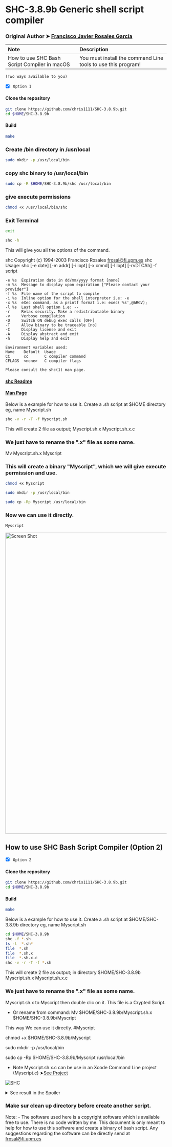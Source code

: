 # SHC-3.8.9b Generic shell script compiler
### Original Author ➤ [Francisco Javier Rosales García](https://www.datsi.fi.upm.es/~frosal/)

Note|Description
:----|:----
How to use SHC Bash Script Compiler in macOS|You must install the command Line tools to use this program!

`(Two ways available to you)`



- [x] `Option 1`

#### Clone the repository
```bash
git clone https://github.com/chris1111/SHC-3.8.9b.git
cd $HOME/SHC-3.8.9b
```

#### Build
```bash
make
```


### Create /bin directory in /usr/local
```bash
sudo mkdir -p /usr/local/bin
```
### copy shc binary to /usr/local/bin 
```bash
sudo cp -R $HOME/SHC-3.8.9b/shc /usr/local/bin
```
### give execute permissions 
```bash
chmod +x /usr/local/bin/shc
```
### Exit Terminal
```bash
exit
```

```bash
shc -h
```
This will give you all the options of the command.

shc Copyright (c) 1994-2003 Francisco Rosales <frosal@fi.upm.es>
shc Usage: shc [-e date] [-m addr] [-i iopt] [-x cmnd] [-l lopt] [-rvDTCAh] -f script

    -e %s  Expiration date in dd/mm/yyyy format [none]
    -m %s  Message to display upon expiration ["Please contact your provider"]
    -f %s  File name of the script to compile
    -i %s  Inline option for the shell interpreter i.e: -e
    -x %s  eXec command, as a printf format i.e: exec('%s',@ARGV);
    -l %s  Last shell option i.e: --
    -r     Relax security. Make a redistributable binary
    -v     Verbose compilation
    -D     Switch ON debug exec calls [OFF]
    -T     Allow binary to be traceable [no]
    -C     Display license and exit
    -A     Display abstract and exit
    -h     Display help and exit

    Environment variables used:
    Name    Default  Usage
    CC      cc       C compiler command
    CFLAGS  <none>   C compiler flags

    Please consult the shc(1) man page.
#### [shc Readme](https://github.com/chris1111/SHC-3.8.9b/blob/main/shc.README)
#### [Man Page](https://www.datsi.fi.upm.es/~frosal/sources/shc.html)

Below is a example for how to use it.
Create a .sh script at $HOME directory eg, name Myscript.sh

```bash
shc -v -r -T -f Myscript.sh
```


This will create 2 file as output;
Myscript.sh.x
Myscript.sh.x.c

### We just have to rename the ".x"  file as some name.
Mv Myscript.sh.x Myscript
### This will create a binary "Myscript", which we will give execute permission and use.

```bash
chmod +x Myscript
```

```bash
sudo mkdir -p /usr/local/bin
```

```bash
sudo cp -Rp Myscript /usr/local/bin
```


### Now we can use it directly.
```bash
Myscript
```
<img width="941" alt="Screen Shot" src="https://user-images.githubusercontent.com/6248794/143290784-d0406887-6f87-4fb9-9b82-01a2b371bf46.png">

## How to use SHC Bash Script Compiler (Option 2)
- [x] `Option 2`

#### Clone the repository
```bash
git clone https://github.com/chris1111/SHC-3.8.9b.git
cd $HOME/SHC-3.8.9b
```

#### Build
```bash
make
```

Below is a example for how to use it.
Create a .sh script at $HOME/SHC-3.8.9b directory eg, name Myscript.sh

```bash
cd $HOME/SHC-3.8.9b
shc -f *.sh
ls -l  *.sh*
file  *.sh
file  *.sh.x
file  *.sh.x.c
shc -v -r -T -f *.sh
```

This will create 2 file as output; in directory $HOME/SHC-3.8.9b
Myscript.sh.x
Myscript.sh.x.c

### We just have to rename the ".x"  file as some name.
Myscript.sh.x to Myscript then double clic on it. This file is a Crypted Script.
- Or rename from command: Mv $HOME/SHC-3.8.9b/Myscript.sh.x $HOME/SHC-3.8.9b/Myscript


This way We can use it directly.
#Myscript


chmod +x $HOME/SHC-3.8.9b/Myscript

sudo mkdir -p /usr/local/bin

sudo cp -Rp $HOME/SHC-3.8.9b/Myscript /usr/local/bin

- Note Myscript.sh.x.c can be use in an Xcode Command Line project (Myscript.c) ➤[See Project](https://github.com/chris1111/CloverBootloader-Git/commit/d29fbbec095a0a7f9db0789fb6de42586cd28537)

![SHC](https://user-images.githubusercontent.com/6248794/143289157-2da4f023-aa34-45d2-925c-c9c457521852.png)


<details>
    <summary>See result in the Spoiler</summary>


```
Last login: Wed Nov 24 12:08:07 on ttys000
chris@iMac-de-chris ~ % git clone https://github.com/chris1111/SHC-3.8.9b.git
Cloning into 'SHC-3.8.9b'...
remote: Enumerating objects: 39, done.
remote: Counting objects: 100% (39/39), done.
remote: Compressing objects: 100% (30/30), done.
remote: Total 39 (delta 14), reused 32 (delta 7), pack-reused 0
Receiving objects: 100% (39/39), 25.82 KiB | 2.58 MiB/s, done.
Resolving deltas: 100% (14/14), done.
chris@iMac-de-chris ~ % cd $HOME/SHC-3.8.9b
chris@iMac-de-chris SHC-3.8.9b % make
cc -Wall  shc.c -o shc
***	?Do you want to probe shc with a test script?
***	Please try...	make test
chris@iMac-de-chris SHC-3.8.9b % shc -f *.sh
Myscript.sh.x.c:337:19: warning: 'ePtAttachDeprecated' is deprecated: PT_ATTACH is deprecated. See PT_ATTACHEXC [-Wdeprecated-declarations]
                        mine = !ptrace(PTRACE_ATTACH, pid, 0, 0);
                                       ^
Myscript.sh.x.c:318:24: note: expanded from macro 'PTRACE_ATTACH'
#define PTRACE_ATTACH    PT_ATTACH
                                ^
/Applications/Xcode.app/Contents/Developer/Platforms/MacOSX.platform/Developer/SDKs/MacOSX.sdk/usr/include/sys/ptrace.h:86:25: note: expanded from macro 'PT_ATTACH'
#define PT_ATTACH       ePtAttachDeprecated     /* trace some running process */
                        ^
/Applications/Xcode.app/Contents/Developer/Platforms/MacOSX.platform/Developer/SDKs/MacOSX.sdk/usr/include/sys/ptrace.h:72:22: note: 'ePtAttachDeprecated' has been explicitly marked deprecated here
        ePtAttachDeprecated __deprecated_enum_msg("PT_ATTACH is deprecated. See PT_ATTACHEXC") = 10
                            ^
/Applications/Xcode.app/Contents/Developer/Platforms/MacOSX.platform/Developer/SDKs/MacOSX.sdk/usr/include/sys/cdefs.h:214:38: note: expanded from macro '__deprecated_enum_msg'
        #define __deprecated_enum_msg(_msg) __deprecated_msg(_msg)
                                            ^
/Applications/Xcode.app/Contents/Developer/Platforms/MacOSX.platform/Developer/SDKs/MacOSX.sdk/usr/include/sys/cdefs.h:208:48: note: expanded from macro '__deprecated_msg'
        #define __deprecated_msg(_msg) __attribute__((__deprecated__(_msg)))
                                                      ^
1 warning generated.
chris@iMac-de-chris SHC-3.8.9b % ls -l  *.sh*
-rwxr-xr-x@ 1 chris  staff    902 23 Nov 13:40 Myscript.sh
-rwx--x--x  1 chris  staff  51072 24 Nov 12:13 Myscript.sh.x
-rw-r--r--  1 chris  staff  14300 24 Nov 12:13 Myscript.sh.x.c
-rwxr-xr-x  1 chris  staff    155 24 Nov 12:12 pru.sh
chris@iMac-de-chris SHC-3.8.9b % file  *.sh
Myscript.sh: POSIX shell script text executable, ASCII text
pru.sh:      POSIX shell script text executable, ASCII text
chris@iMac-de-chris SHC-3.8.9b % file  *.sh.x
Myscript.sh.x: Mach-O 64-bit executable x86_64
chris@iMac-de-chris SHC-3.8.9b % file  *.sh.x.c
Myscript.sh.x.c: ASCII text
chris@iMac-de-chris SHC-3.8.9b % shc -v -r -T -f *.sh
shc shll=sh
shc [-i]=-c
shc [-x]=exec '%s' "$@"
shc [-l]=
shc opts=
shc: cc  Myscript.sh.x.c -o Myscript.sh.x
shc: strip Myscript.sh.x
shc: chmod go-r Myscript.sh.x
chris@iMac-de-chris SHC-3.8.9b % 

    




```
    
</details>

### Make sur clean up directory before create another script.


Note: - The software used here is a copyright software which is available free to use. There is no code written by me. This document is only meant to help for how to use this software and create a binary of bash script. Any suggestions regarding the software can be directly send at frosal@fi.upm.es 


 
